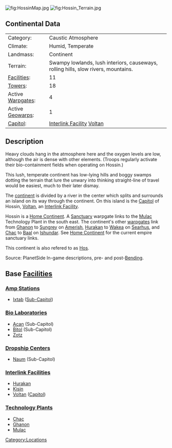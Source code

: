 ![](HossinMap.jpg "fig:HossinMap.jpg")
![](Hossin_Terrain.jpg "fig:Hossin_Terrain.jpg")

## Continental Data

|                                          |                                                                                    |
|------------------------------------------|------------------------------------------------------------------------------------|
| Category:                                | Caustic Atmosphere                                                                 |
| Climate:                                 | Humid, Temperate                                                                   |
| Landmass:                                | Continent                                                                          |
| Terrain:                                 | Swampy lowlands, lush interiors, causeways, rolling hills, slow rivers, mountains. |
| [Facilities](Facilities "wikilink"):     | 11                                                                                 |
| [Towers](Tower "wikilink"):              | 18                                                                                 |
| Active [Warpgates](Warpgate "wikilink"): | 4                                                                                  |
| Active [Geowarps](Geowarp "wikilink"):   | 1                                                                                  |
| [Capitol](Capitol "wikilink"):           | [Interlink Facility](Interlink_Facility "wikilink") [Voltan](Voltan "wikilink")    |

## Description

Heavy clouds hang in the atmosphere here and the oxygen levels are low,
although the air is dense with other elements. (Troops regularly
activate their bio-containment fields when operating on Hossin.)

This lush, temperate continent has low-lying hills and boggy swamps
dotting the terrain that lure the unwary into thinking straight-line of
travel would be easiest, much to their later dismay.

The [continent](continent "wikilink") is divided by a river in the
center which splits and surrounds an island on its way through the
continent. On this island is the [Capitol](Capitol "wikilink") of
Hossin, [Voltan](Voltan "wikilink"), an [Interlink
Facility](Interlink_Facility "wikilink").

Hossin is a [Home Continent](Home_Continent "wikilink"). A
[Sanctuary](Sanctuary "wikilink") warpgate links to the
[Mulac](Mulac "wikilink") Technology Plant in the south east. The
continent's other [warpgates](warpgate "wikilink") link from
[Ghanon](Ghanon "wikilink") to [Sungrey](Sungrey "wikilink") on
[Amerish](Amerish "wikilink"), [Hurakan](Hurakan "wikilink") to
[Wakea](Wakea "wikilink") on [Searhus](Searhus "wikilink"), and
[Chac](Chac "wikilink") to [Baal](Baal "wikilink") on
[Ishundar](Ishundar "wikilink"). See [Home
Continent](Home_Continent "wikilink") for the current empire sanctuary
links.

This continent is also refered to as
[Hos](Acronyms_and_Slang "wikilink").

Source: PlanetSide In-game descriptions, pre- and
post-[Bending](Bending "wikilink").

## Base [Facilities](Facilities "wikilink")

### [Amp Stations](Amp_Station "wikilink")

-   [Ixtab](Ixtab "wikilink") ([Sub-Capitol](Sub-Capitol "wikilink"))

### [Bio Laboratories](Bio_Laboratories "wikilink")

-   [Acan](Acan "wikilink") (Sub-Capitol)
-   [Bitol](Bitol "wikilink") (Sub-Capitol)
-   [Zotz](Zotz "wikilink")

### [Dropship Centers](Dropship_Centers "wikilink")

-   [Naum](Naum "wikilink") (Sub-Capitol)

### [Interlink Facilities](Interlink_Facilities "wikilink")

-   [Hurakan](Hurakan "wikilink")
-   [Kisin](Kisin "wikilink")
-   [Voltan](Voltan "wikilink") ([Capitol](Capitol "wikilink"))

### [Technology Plants](Technology_Plant "wikilink")

-   [Chac](Chac "wikilink")
-   [Ghanon](Ghanon "wikilink")
-   [Mulac](Mulac "wikilink")

[Category:Locations](Category:Locations "wikilink")
